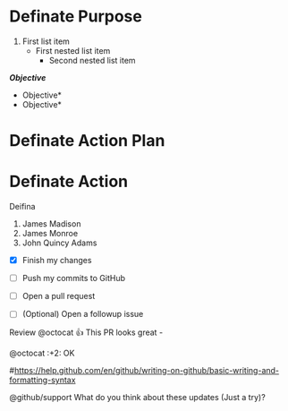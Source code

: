 # Definate Purpose 

1. First list item
   - First nested list item
     - Second nested list item

***Objective***

- Objective*
- Objective*
# Definate Action Plan 


# Definate Action 
Deifina


1. James Madison
2. James Monroe
3. John Quincy Adams

- [x] Finish my changes
- [ ] Push my commits to GitHub
- [ ] Open a pull request

- [ ] \(Optional) Open a followup issue

Review 
@octocat :+1: This PR looks great -

@octocat :+2: OK

#https://help.github.com/en/github/writing-on-github/basic-writing-and-formatting-syntax


@github/support What do you think about these updates (Just a try)?
 

